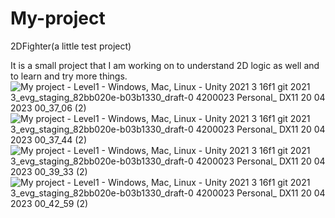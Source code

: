 # My-project
2DFighter(a little test project)

It is a small project that I am working on to understand 2D logic as well and to learn and try more things.
![My project - Level1 - Windows, Mac, Linux - Unity 2021 3 16f1 git 2021 3_evg_staging_82bb020e-b03b1330_draft-0 4200023 Personal_ _DX11_ 20 04 2023 00_37_06 (2)](https://user-images.githubusercontent.com/108123991/233218168-655fc1be-3a30-46d2-a398-1c5f2dc1788b.png)
![My project - Level1 - Windows, Mac, Linux - Unity 2021 3 16f1 git 2021 3_evg_staging_82bb020e-b03b1330_draft-0 4200023 Personal_ _DX11_ 20 04 2023 00_37_44 (2)](https://user-images.githubusercontent.com/108123991/233218239-73cec994-39b1-4e58-ba3f-e508b8eb8945.png)
![My project - Level1 - Windows, Mac, Linux - Unity 2021 3 16f1 git 2021 3_evg_staging_82bb020e-b03b1330_draft-0 4200023 Personal_ _DX11_ 20 04 2023 00_39_33 (2)](https://user-images.githubusercontent.com/108123991/233218267-56397208-be67-4e69-a5b9-695101968072.png)
![My project - Level1 - Windows, Mac, Linux - Unity 2021 3 16f1 git 2021 3_evg_staging_82bb020e-b03b1330_draft-0 4200023 Personal_ _DX11_ 20 04 2023 00_42_59 (2)](https://user-images.githubusercontent.com/108123991/233218290-9c23ec25-c67b-4225-935f-165c9ba0dca9.png)
